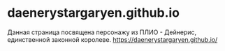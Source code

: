 # daenerystargaryen.github.io
Данная страница посвящена персонажу из ПЛИО - Дейнерис, единственной законной королеве. 
https://daenerystargaryen.github.io/
